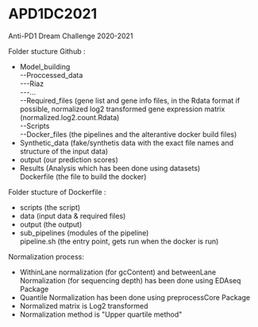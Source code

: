 # APD1DC2021 
Anti-PD1 Dream Challenge 2020-2021

Folder stucture Github :

- Model_building <br />
--Proccessed_data <br />
---Riaz <br />
---... <br />
--Required_files (gene list and gene info files, in the Rdata format if possible, normalized log2 transformed gene expression matrix (normalized.log2.count.Rdata) <br />
--Scripts <br />
--Docker_files (the pipelines and the alterantive docker build files) <br />
- Synthetic_data (fake/synthetis data with the exact file names and structure of the input data) <br />
- output (our prediction scores) <br />
- Results (Analysis which has been done using datasets) <br />
Dockerfile (the file to build the docker)

Folder stucture of Dockerfile :

- scripts (the script) <br />
- data (input data & required files) <br />
- output (the output) <br />
- sub_pipelines (modules of the pipeline) <br />
pipeline.sh (the entry point, gets run when the docker is run) <br />

Normalization process: 
- WithinLane normalization (for gcContent) and betweenLane Normalization (for sequencing depth) has been done using EDAseq Package
- Quantile Normalization has been done using preprocessCore Package 
- Normalized matrix is Log2 transformed 
- Normalization method is "Upper quartile method" 

